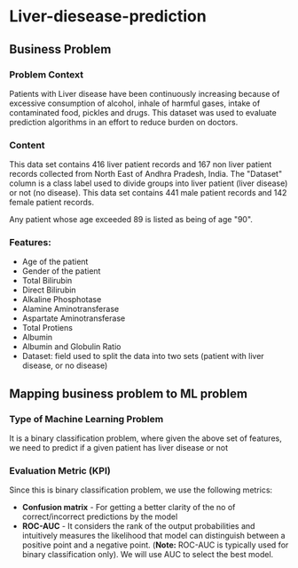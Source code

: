 # Liver-diesease-prediction

## Business Problem 
### Problem Context
Patients with Liver disease have been continuously increasing because of excessive consumption of alcohol, inhale of harmful gases, intake of contaminated food, pickles and drugs. This dataset was used to evaluate prediction algorithms in an effort to reduce burden on doctors.

### Content
This data set contains 416 liver patient records and 167 non liver patient records collected from North East of Andhra Pradesh, India. The "Dataset" column is a class label used to divide groups into liver patient (liver disease) or not (no disease). This data set contains 441 male patient records and 142 female patient records.

Any patient whose age exceeded 89 is listed as being of age "90".

### Features:

* Age of the patient
* Gender of the patient
* Total Bilirubin
* Direct Bilirubin
* Alkaline Phosphotase
* Alamine Aminotransferase
* Aspartate Aminotransferase
* Total Protiens
* Albumin
* Albumin and Globulin Ratio
* Dataset: field used to split the data into two sets (patient with liver disease, or no disease)

## Mapping business problem to ML problem

### Type of Machine Learning Problem

It is a binary classification problem, where given the above set of features, we need to predict if a given patient has liver disease or not

### Evaluation Metric (KPI)

Since this is binary classification problem, we use the following metrics:
* **Confusion matrix** - For getting a better clarity of the no of correct/incorrect predictions by the model
* **ROC-AUC** - It considers the rank of the output probabilities and intuitively measures the likelihood that model can distinguish between a positive point and a negative point. (**Note:** ROC-AUC is typically used for binary classification only). We will use AUC to select the best model.
